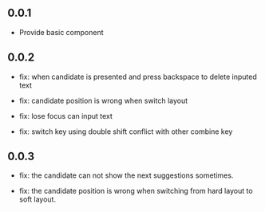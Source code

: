## 0.0.1

* Provide basic component

## 0.0.2

* fix: when candidate is presented and press backspace to delete inputed text

* fix: candidate position is wrong when switch layout

* fix: lose focus can input text

* fix: switch key using double shift conflict with other combine key

## 0.0.3

* fix: the candidate can not show the next suggestions sometimes.

* fix: the candidate position is wrong when switching from hard layout to soft layout.

